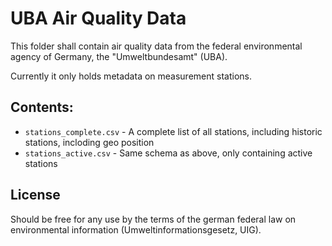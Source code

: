 UBA Air Quality Data
====================

This folder shall contain air quality data from the federal environmental agency of Germany, the "Umweltbundesamt" (UBA).

Currently it only holds metadata on measurement stations.

## Contents:

* `stations_complete.csv` - A complete list of all stations, including historic stations, incloding geo position
* `stations_active.csv` - Same schema as above, only containing active stations

## License

Should be free for any use by the terms of the german federal law on environmental information (Umweltinformationsgesetz, UIG).
